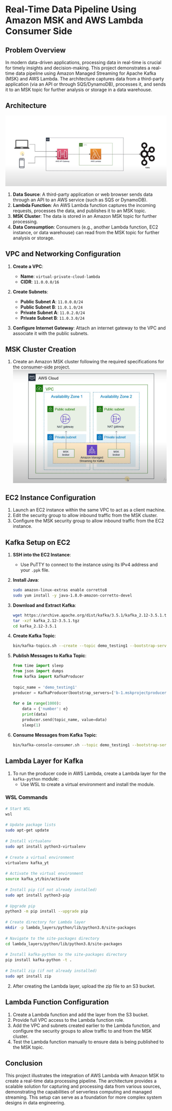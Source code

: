 # Real-Time Data Pipeline Using Amazon MSK and AWS Lambda Consumer Side

## Problem Overview
In modern data-driven applications, processing data in real-time is crucial for timely insights and decision-making. This project demonstrates a real-time data pipeline using Amazon Managed Streaming for Apache Kafka (MSK) and AWS Lambda. The architecture captures data from a third-party application (via an API or through SQS/DynamoDB), processes it, and sends it to an MSK topic for further analysis or storage in a data warehouse.

## Architecture
![](https://github.com/vighneshbuddhivant/Real-Time-Data-Pipeline-Using-Amazon-MSK-and-AWS-Lambda-Producer-side/blob/64fc95beb74751758ef381ca2d9dbe92651d6bfc/lambda-msk-arch.png)

1. **Data Source**: A third-party application or web browser sends data through an API to an AWS service (such as SQS or DynamoDB).
2. **Lambda Function**: An AWS Lambda function captures the incoming requests, processes the data, and publishes it to an MSK topic.
3. **MSK Cluster**: The data is stored in an Amazon MSK topic for further processing.
4. **Data Consumption**: Consumers (e.g., another Lambda function, EC2 instance, or data warehouse) can read from the MSK topic for further analysis or storage.

## VPC and Networking Configuration
1. **Create a VPC**:
   - **Name**: `virtual-private-cloud-lambda`
   - **CIDR**: `11.0.0.0/16`
  
2. **Create Subnets**:
   - **Public Subnet A**: `11.0.0.0/24`
   - **Public Subnet B**: `11.0.1.0/24`
   - **Private Subnet A**: `11.0.2.0/24`
   - **Private Subnet B**: `11.0.3.0/24`

3. **Configure Internet Gateway**: Attach an internet gateway to the VPC and associate it with the public subnets.

## MSK Cluster Creation
1. Create an Amazon MSK cluster following the required specifications for the consumer-side project.
![](https://github.com/vighneshbuddhivant/Real-Time-Data-Pipeline-Using-Amazon-MSK-and-AWS-Lambda-Producer-side/blob/0be75c4f722755bbda3571e4e0f2b775a8606a6a/msk-cluster.png)
  
## EC2 Instance Configuration
1. Launch an EC2 instance within the same VPC to act as a client machine.
2. Edit the security group to allow inbound traffic from the MSK cluster.
3. Configure the MSK security group to allow inbound traffic from the EC2 instance.

## Kafka Setup on EC2
1. **SSH into the EC2 Instance**:
   - Use PuTTY to connect to the instance using its IPv4 address and your `.ppk` file.

2. **Install Java**:
   ```bash
   sudo amazon-linux-extras enable corretto8
   sudo yum install -y java-1.8.0-amazon-corretto-devel
   ```

3. **Download and Extract Kafka**:
   ```bash
   wget https://archive.apache.org/dist/kafka/3.5.1/kafka_2.12-3.5.1.tgz
   tar -xzf kafka_2.12-3.5.1.tgz
   cd kafka_2.12-3.5.1
   ```

4. **Create Kafka Topic**:
   ```bash
   bin/kafka-topics.sh --create --topic demo_testing1 --bootstrap-server b-1.mskprojectproducerclu.b88034.c3.kafka.ap-south-1.amazonaws.com:9092,b-2.mskprojectproducerclu.b88034.c3.kafka.ap-south-1.amazonaws.com:9092 --replication-factor 1 --partitions 1
   ```

5. **Publish Messages to Kafka Topic**:
   ```python
   from time import sleep
   from json import dumps
   from kafka import KafkaProducer

   topic_name = 'demo_testing1'
   producer = KafkaProducer(bootstrap_servers=['b-1.mskprojectproducerclu.b88034.c3.kafka.ap-south-1.amazonaws.com:9092','b-2.mskprojectproducerclu.b88034.c3.kafka.ap-south-1.amazonaws.com:9092'], value_serializer=lambda x: dumps(x).encode('utf-8'))

   for e in range(1000):
       data = {'number': e}
       print(data)
       producer.send(topic_name, value=data)
       sleep(1)
   ```

6. **Consume Messages from Kafka Topic**:
   ```bash
   bin/kafka-console-consumer.sh --topic demo_testing1 --bootstrap-server b-1.mskprojectproducerclu.b88034.c3.kafka.ap-south-1.amazonaws.com:9092,b-2.mskprojectproducerclu.b88034.c3.kafka.ap-south-1.amazonaws.com:9092
   ```

## Lambda Layer for Kafka
1. To run the producer code in AWS Lambda, create a Lambda layer for the `kafka-python` module:
   - Use WSL to create a virtual environment and install the module.
   
### WSL Commands
```bash
# Start WSL
wsl

# Update package lists
sudo apt-get update

# Install virtualenv
sudo apt install python3-virtualenv

# Create a virtual environment
virtualenv kafka_yt

# Activate the virtual environment
source kafka_yt/bin/activate

# Install pip (if not already installed)
sudo apt install python3-pip

# Upgrade pip
python3 -m pip install --upgrade pip

# Create directory for Lambda layer
mkdir -p lambda_layers/python/lib/python3.8/site-packages

# Navigate to the site-packages directory
cd lambda_layers/python/lib/python3.8/site-packages

# Install kafka-python to the site-packages directory
pip install kafka-python -t .

# Install zip (if not already installed)
sudo apt install zip
```

2. After creating the Lambda layer, upload the zip file to an S3 bucket.

## Lambda Function Configuration
1. Create a Lambda function and add the layer from the S3 bucket.
2. Provide full VPC access to the Lambda function role.
3. Add the VPC and subnets created earlier to the Lambda function, and configure the security groups to allow traffic to and from the MSK cluster.
4. Test the Lambda function manually to ensure data is being published to the MSK topic.

## Conclusion
This project illustrates the integration of AWS Lambda with Amazon MSK to create a real-time data processing pipeline. The architecture provides a scalable solution for capturing and processing data from various sources, demonstrating the capabilities of serverless computing and managed streaming. This setup can serve as a foundation for more complex system designs in data engineering.
